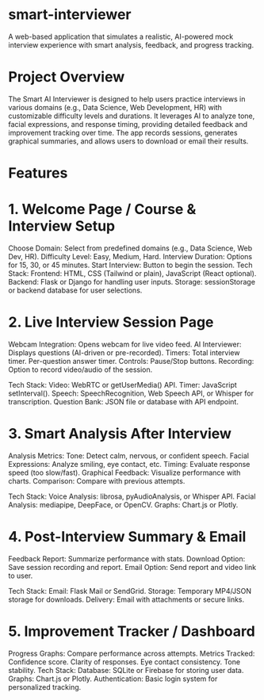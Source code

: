# smart-interviewer
A web-based application that simulates a realistic, AI-powered mock interview experience with smart analysis, feedback, and progress tracking.

# Project Overview

The Smart AI Interviewer is designed to help users practice interviews in various domains (e.g., Data Science, Web Development, HR) with customizable difficulty levels and durations. It leverages AI to analyze tone, facial expressions, and response timing, providing detailed feedback and improvement tracking over time. The app records sessions, generates graphical summaries, and allows users to download or email their results.

# Features
# 1. Welcome Page / Course & Interview Setup
Choose Domain: Select from predefined domains (e.g., Data Science, Web Dev, HR).
Difficulty Level: Easy, Medium, Hard.
Interview Duration: Options for 15, 30, or 45 minutes.
Start Interview: Button to begin the session.
Tech Stack:
Frontend: HTML, CSS (Tailwind or plain), JavaScript (React optional).
Backend: Flask or Django for handling user inputs.
Storage: sessionStorage or backend database for user selections.

# 2. Live Interview Session Page
Webcam Integration: Opens webcam for live video feed.
AI Interviewer: Displays questions (AI-driven or pre-recorded).
Timers:
Total interview timer.
Per-question answer timer.
Controls: Pause/Stop buttons.
Recording: Option to record video/audio of the session.

Tech Stack:
Video: WebRTC or getUserMedia() API.
Timer: JavaScript setInterval().
Speech: SpeechRecognition, Web Speech API, or Whisper for transcription.
Question Bank: JSON file or database with API endpoint.

# 3. Smart Analysis After Interview
Analysis Metrics:
Tone: Detect calm, nervous, or confident speech.
Facial Expressions: Analyze smiling, eye contact, etc.
Timing: Evaluate response speed (too slow/fast).
Graphical Feedback: Visualize performance with charts.
Comparison: Compare with previous attempts.

Tech Stack:
Voice Analysis: librosa, pyAudioAnalysis, or Whisper API.
Facial Analysis: mediapipe, DeepFace, or OpenCV.
Graphs: Chart.js or Plotly.

# 4. Post-Interview Summary & Email
Feedback Report: Summarize performance with stats.
Download Option: Save session recording and report.
Email Option: Send report and video link to user.

Tech Stack:
Email: Flask Mail or SendGrid.
Storage: Temporary MP4/JSON storage for downloads.
Delivery: Email with attachments or secure links.

# 5. Improvement Tracker / Dashboard
Progress Graphs: Compare performance across attempts.
Metrics Tracked:
Confidence score.
Clarity of responses.
Eye contact consistency.
Tone stability.
Tech Stack:
Database: SQLite or Firebase for storing user data.
Graphs: Chart.js or Plotly.
Authentication: Basic login system for personalized tracking. 
